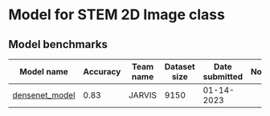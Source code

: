 # Model for STEM 2D Image class

<h2>Model benchmarks</h2>

<table style="width:100%" id="j_table">
 <thead>
  <tr>
    <th>Model name</th>
   <!-- <th>Method</th>-->
    <th>Accuracy</th>
    <th>Team name</th>
    <th>Dataset size</th>
    <th>Date submitted</th>
    <th>Notes</th>
  </tr>
 </thead>
<!--table_content--><tr><td><a href="https://arxiv.org/abs/2212.02586" target="_blank">densenet_model</a></td><td>0.83</td><td>JARVIS</td><td>9150</td><td>01-14-2023</td><td></td></tr><!--table_content-->
</table>